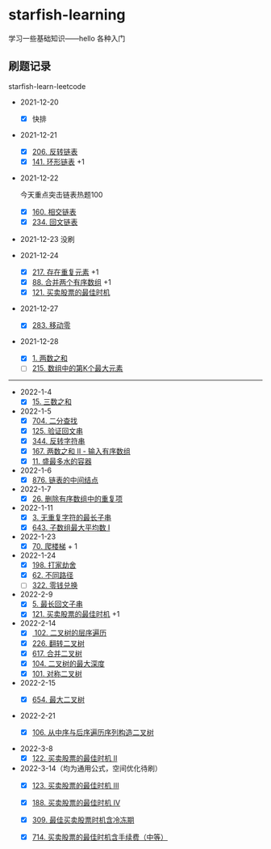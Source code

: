 # starfish-learning
学习一些基础知识——hello 各种入门

## 刷题记录
starfish-learn-leetcode

- 2021-12-20
  
  - [x] 快排  
  
- 2021-12-21
  
  - [x]  [206. 反转链表](https://leetcode-cn.com/problems/reverse-linked-list/)   
  - [x]  [141. 环形链表](https://leetcode-cn.com/problems/linked-list-cycle/) +1
  
- 2021-12-22

  今天重点突击链表热题100

  - [x] [160. 相交链表](https://leetcode-cn.com/problems/intersection-of-two-linked-lists/)
  - [x] [234. 回文链表](https://leetcode-cn.com/problems/palindrome-linked-list/)

- 2021-12-23  没刷
- 2021-12-24
  
  - [x] [217. 存在重复元素](https://leetcode-cn.com/problems/contains-duplicate/) +1
  - [x] [88. 合并两个有序数组](https://leetcode-cn.com/problems/merge-sorted-array/) +1
  - [x] [121. 买卖股票的最佳时机](https://leetcode-cn.com/problems/best-time-to-buy-and-sell-stock/)
  
- 2021-12-27
  
  - [x] [283. 移动零](https://leetcode-cn.com/problems/move-zeroes/)
  
- 2021-12-28
  
  - [x] [1. 两数之和](https://leetcode-cn.com/problems/two-sum/)
  - [ ] [215. 数组中的第K个最大元素](https://leetcode-cn.com/problems/kth-largest-element-in-an-array/)

------



- 2022-1-4
  - [x] [15. 三数之和](https://leetcode-cn.com/problems/3sum/)
- 2022-1-5
  - [x] [704. 二分查找](https://leetcode-cn.com/problems/binary-search/)
  - [x] [125. 验证回文串](https://leetcode-cn.com/problems/valid-palindrome/)
  - [x] [344. 反转字符串](https://leetcode-cn.com/problems/reverse-string/)
  - [x] [167. 两数之和 II - 输入有序数组](https://leetcode-cn.com/problems/two-sum-ii-input-array-is-sorted/)
  - [x] [11. 盛最多水的容器](https://leetcode-cn.com/problems/container-with-most-water/)
- 2022-1-6
  - [x] [876. 链表的中间结点](https://leetcode-cn.com/problems/middle-of-the-linked-list/)
- 2022-1-7
  - [x] [26. 删除有序数组中的重复项](https://leetcode-cn.com/problems/remove-duplicates-from-sorted-array/)
- 2022-1-11
  - [x] [3. 无重复字符的最长子串](https://leetcode-cn.com/problems/longest-substring-without-repeating-characters/)
  - [x] [643. 子数组最大平均数 I](https://leetcode-cn.com/problems/maximum-average-subarray-i/)
- 2022-1-23
  - [x] [70. 爬楼梯](https://leetcode-cn.com/problems/climbing-stairs/) + 1
- 2022-1-24
  - [x] [198. 打家劫舍](https://leetcode-cn.com/problems/house-robber/)
  - [x] [62. 不同路径](https://leetcode-cn.com/problems/unique-paths/)
  - [ ] [322. 零钱兑换](https://leetcode-cn.com/problems/coin-change/)

- 2022-2-9
  - [x] [5. 最长回文子串](https://leetcode-cn.com/problems/longest-palindromic-substring/)
  - [x] [121. 买卖股票的最佳时机](https://leetcode-cn.com/problems/best-time-to-buy-and-sell-stock/) +1

- 2022-2-14
  - [x] [ 102. 二叉树的层序遍历](https://leetcode-cn.com/problems/binary-tree-level-order-traversal/)
  - [x] [226. 翻转二叉树](https://leetcode-cn.com/problems/invert-binary-tree/)
  - [x] [617. 合并二叉树](https://leetcode-cn.com/problems/merge-two-binary-trees/)
  - [x] [104. 二叉树的最大深度](https://leetcode-cn.com/problems/maximum-depth-of-binary-tree/)
  - [x] [101. 对称二叉树](https://leetcode-cn.com/problems/symmetric-tree/)

- 2022-2-15
  - [x] [654. 最大二叉树](https://leetcode-cn.com/problems/maximum-binary-tree/)



- 2022-2-21
  - [x] [106. 从中序与后序遍历序列构造二叉树](https://leetcode-cn.com/problems/construct-binary-tree-from-inorder-and-postorder-traversal/)



- 2022-3-8
  - [x] [122. 买卖股票的最佳时机 II](https://leetcode-cn.com/problems/best-time-to-buy-and-sell-stock-ii/)

- 2022-3-14（均为通用公式，空间优化待刷）
  - [x] [123. 买卖股票的最佳时机 III](https://leetcode-cn.com/problems/best-time-to-buy-and-sell-stock-iii/)
  - [x] [188. 买卖股票的最佳时机 IV](https://leetcode-cn.com/problems/best-time-to-buy-and-sell-stock-iv/)
  - [x] [309. 最佳买卖股票时机含冷冻期](https://leetcode-cn.com/problems/best-time-to-buy-and-sell-stock-with-cooldown/)
  - [x] [714. 买卖股票的最佳时机含手续费（中等）](https://leetcode-cn.com/problems/best-time-to-buy-and-sell-stock-with-transaction-fee/)



